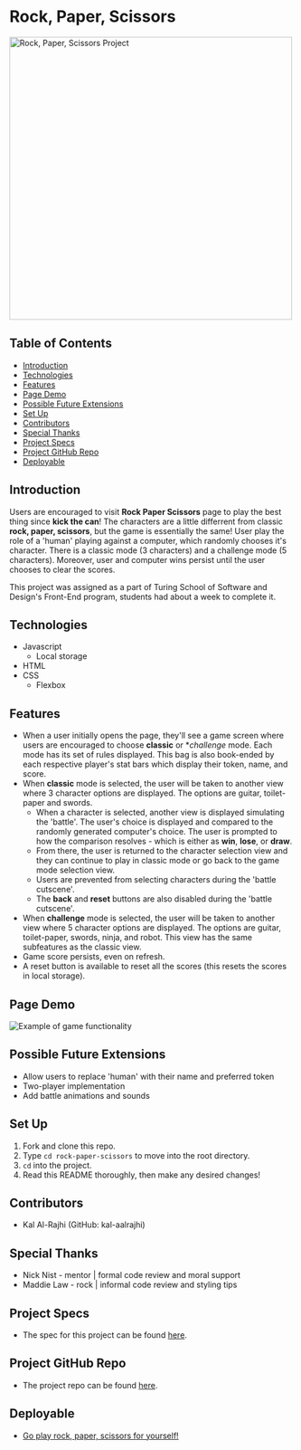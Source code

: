 # Rock, Paper, Scissors

<img width="500" alt="Rock, Paper, Scissors Project" src="https://i.imgur.com/sBzSSgp.png">

## Table of Contents

  - [Introduction](#introduction)
  - [Technologies](#technologies)
  - [Features](#features)
  - [Page Demo](#page-demo)
  - [Possible Future Extensions](#possible-future-extensions)
  - [Set Up](#set-up)
  - [Contributors](#contributors)
  - [Special Thanks](#special-thanks)
  - [Project Specs](#project-specs)
  - [Project GitHub Repo](#project-github-repo)
  - [Deployable](#deployable)

## Introduction
Users are encouraged to visit **Rock Paper Scissors** page to play the best thing since **kick the can**! The characters are a little differrent from classic **rock, paper, scissors**, but the game is essentially the same! User play the role of a 'human' playing against a computer, which randomly chooses it's character. There is a classic mode (3 characters) and a challenge mode (5 characters). Moreover, user and computer wins persist until the user chooses to clear the scores.

This project was assigned as a part of Turing School of Software and Design's Front-End program, students had about a week to complete it. 

## Technologies
  - Javascript 
    - Local storage
  - HTML
  - CSS
    - Flexbox

## Features
- When a user initially opens the page, they'll see a game screen where users are encouraged to choose **classic** or **challenge* mode. Each mode has its set of rules displayed. This bag is also book-ended by each respective player's stat bars which display their token, name, and score.
- When **classic** mode is selected, the user will be taken to another view where 3 character options are displayed. The options are guitar, toilet-paper and swords. 
    - When a character is selected, another view is displayed simulating the 'battle'. The user's choice is displayed and compared to the randomly generated computer's choice. The user is prompted to how the comparison resolves - which is either as **win**, **lose**, or **draw**.
    - From there, the user is returned to the character selection view and they can continue to play in classic mode or go back to the game mode selection view.
    - Users are prevented from selecting characters during the 'battle cutscene'.
    - The **back** and **reset** buttons are also disabled during the 'battle cutscene'.
- When **challenge** mode is selected, the user will be taken to another view where 5 character options are displayed. The options are guitar, toilet-paper, swords, ninja, and robot. This view has the same subfeatures as the classic view.
- Game score persists, even on refresh.
- A reset button is available to reset all the scores (this resets the scores in local storage).

## Page Demo
![Example of game functionality](https://media.giphy.com/media/N2Tmsu9gAHTteBTaLN/giphy.gif)

## Possible Future Extensions
- Allow users to replace 'human' with their name and preferred token
- Two-player implementation
- Add battle animations and sounds

## Set Up
1. Fork and clone this repo.
2. Type `cd rock-paper-scissors` to move into the root directory.
3. `cd` into the project.
4. Read this README thoroughly, then make any desired changes!

## Contributors
- Kal Al-Rajhi (GitHub: kal-aalrajhi)

## Special Thanks
- Nick Nist - mentor | formal code review and moral support
- Maddie Law - rock | informal code review and styling tips

## Project Specs
- The spec for this project can be found [here](https://frontend.turing.edu/projects/module-1/rock-paper-scissors-solo.html).

## Project GitHub Repo
- The project repo can be found [here](https://github.com/kal-aalrajhi/rock-paper-scissors).

## Deployable
- [Go play rock, paper, scissors for yourself!](https://kal-aalrajhi.github.io/rock-paper-scissors/)
